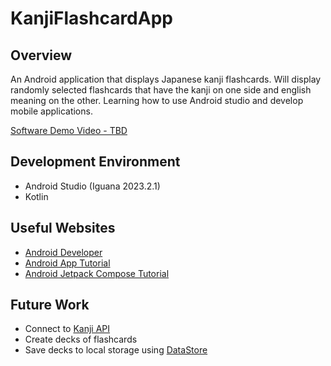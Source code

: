 # KanjiFlashcardApp
## Overview
An Android application that displays Japanese kanji flashcards. Will display randomly selected flashcards that have the kanji on one side and english meaning on the other. Learning how to use Android studio and develop mobile applications.

[Software Demo Video - TBD]()

## Development Environment
* Android Studio (Iguana 2023.2.1)
* Kotlin

## Useful Websites
* [Android Developer](https://developer.android.com/)
* [Android App Tutorial](https://developer.android.com/codelabs/basic-android-kotlin-compose-first-app#0)
* [Android Jetpack Compose Tutorial](https://developer.android.com/develop/ui/compose/tutorial)

## Future Work
* Connect to [Kanji API](https://kanjiapi.dev/)
* Create decks of flashcards
* Save decks to local storage using [DataStore](https://developer.android.com/topic/libraries/architecture/datastore)
